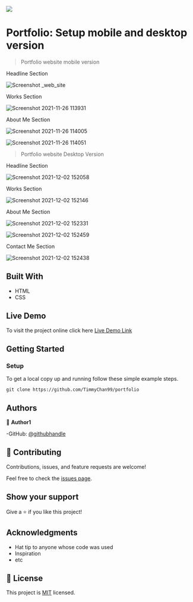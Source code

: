 ![](https://img.shields.io/badge/Microverse-blueviolet)

# Portfolio: Setup mobile and desktop version 

> Portfolio website mobile version

Headline Section

![Screenshot _web_site](https://user-images.githubusercontent.com/92228303/143276096-1b0e9377-2b64-4169-9035-27915fe1894c.png)

Works Section 

![Screenshot 2021-11-26 113931](https://user-images.githubusercontent.com/92228303/143568271-1096ee11-82ca-4670-a514-f4b9d73c6aaf.png)
 
About Me Section

![Screenshot 2021-11-26 114005](https://user-images.githubusercontent.com/92228303/143568336-2775a578-058b-43b3-9576-18c2b9644a79.png)

![Screenshot 2021-11-26 114051](https://user-images.githubusercontent.com/92228303/143568347-2a2e6074-2583-429a-915f-25736a20a6cd.png)

> Portfolio website Desktop Version

Headline Section

![Screenshot 2021-12-02 152058](https://user-images.githubusercontent.com/92228303/144450880-e14e872c-4d39-412f-b50e-a94f3f224cc3.png)

Works Section 

![Screenshot 2021-12-02 152146](https://user-images.githubusercontent.com/92228303/144450911-14574e80-3778-410f-ac1d-ab96fc676544.png)

About Me Section

![Screenshot 2021-12-02 152331](https://user-images.githubusercontent.com/92228303/144450945-dd24ff70-7d76-4d44-b37f-5a5d63627843.png)

![Screenshot 2021-12-02 152459](https://user-images.githubusercontent.com/92228303/144450973-96e26e7a-9beb-4ace-8444-e68e48aae64f.png)

Contact Me Section

![Screenshot 2021-12-02 152438](https://user-images.githubusercontent.com/92228303/144450995-0decf977-8bb7-47dd-ab55-0589621aa797.png)

## Built With

- HTML
- CSS

## Live Demo

To visit the project online click here [Live Demo Link](https://timmychan99.github.io/portfolio/)

## Getting Started

### Setup

To get a local copy up and running follow these simple example steps.

`git clone https://github.com/TimmyChan99/portfolio`

## Authors

👤 **Author1**

-GitHub: [@githubhandle](https://github.com/TimmyChan99)

## 🤝 Contributing

Contributions, issues, and feature requests are welcome!

Feel free to check the [issues page](../../issues/).

## Show your support

Give a ⭐️ if you like this project!

## Acknowledgments

- Hat tip to anyone whose code was used
- Inspiration
- etc

## 📝 License

This project is [MIT](./MIT.md) licensed.

